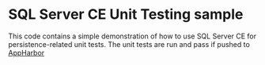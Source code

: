# SQL Server CE Unit Testing sample

This code contains a simple demonstration of how to use SQL Server CE for persistence-related unit tests. The unit tests are run and pass if pushed to [AppHarbor][1]

[1]: http://appharbor.com/